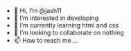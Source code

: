 - 👋 Hi, I’m @jash11
- 👀 I’m interested in developing
- 🌱 I’m currently learning html and css
- 💞️ I’m looking to collaborate on nothing
- 📫 How to reach me ...

<!---
jash11/jash11 is a ✨ special ✨ repository because its `README.md` (this file) appears on your GitHub profile.
You can click the Preview link to take a look at your changes.
--->
